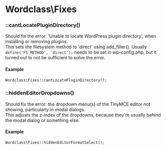 # Wordclass\Fixes

### ::cantLocatePluginDirectory()
Should fix the error: 'Unable to locate WordPress plugin directory', when installing or removing plugins.  
This sets the filesystem method to 'direct' using add_filter(). Usually ```define('FS_METHOD', 'direct');``` needs to be set in wp-config.php, but it turned out to not be sufficient to solve the error.

#### Example
```php
Wordclass\Fixes::cantLocatePluginDirectory();
```

### ::hiddenEditorDropdowns()
Should fix the error: the dropdown menu(s) of the TinyMCE editor not showing, particularly in modal dialogs.  
This adjusts the z-index of the dropdowns, because they're usually behind the modal dialog or something else.

#### Example
```php
Wordclass\Fixes::hiddenEditorFormatSelect();
```
